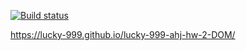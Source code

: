 [![Build status](https://ci.appveyor.com/api/projects/status/nanntv0narv42mgt/branch/master?svg=true)](https://ci.appveyor.com/project/lucky-999/lucky-999-ahj-hw-2-dom/branch/master)


https://lucky-999.github.io/lucky-999-ahj-hw-2-DOM/